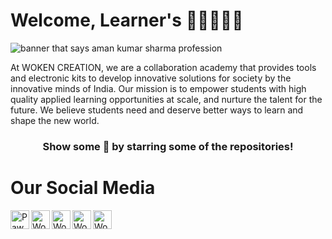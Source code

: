 # Welcome, Learner's 👋🏾👨‍🎓‍💻

<img src="https://user-images.githubusercontent.com/69200055/89799251-d5d83280-db4a-11ea-83e6-a644ea9d35bd.png" alt="banner that says aman kumar sharma profession">

At WOKEN CREATION, we are a collaboration academy that provides tools and electronic kits to develop innovative solutions for society by the innovative minds of India. Our mission is to empower students with high quality applied learning opportunities at scale, and nurture the talent for the future. We believe students need and deserve better ways to learn and shape the new world.
<div align="center">

### Show some 💓 by starring some of the repositories!

</div>

# Our Social Media #
<a href="https://twitter.com/creationwoken">
  <img align="left" alt="Pawan's Twitter" width="30px" src="https://cdn.jsdelivr.net/npm/simple-icons@v3/icons/twitter.svg" />
</a>
<a href="https://www.linkedin.com/company/woken-creation">
  <img align="left" alt="Woken's Linkdein" width="30px" src="https://cdn.jsdelivr.net/npm/simple-icons@v3/icons/linkedin.svg" />
</a>
<a href="https://instagram.com/woken_creation">
  <img align="left" alt="Woken's Instagram" width="30px" src="https://cdn.jsdelivr.net/npm/simple-icons@v3/icons/instagram.svg" />
</a>
<a href="https://www.facebook.com/WOKEN-Creation-482860135545481">
  <img align="left" alt="Woken's Facebook" width="30px" src="https://cdn.jsdelivr.net/npm/simple-icons@v3/icons/facebook.svg" />
</a>
<a href="https://www.youtube.com/c/WOKENCreation">
  <img align="left" alt="Woken's Youtube" width="30px" src="https://cdn.jsdelivr.net/npm/simple-icons@v3/icons/youtube.svg" />
</a>

